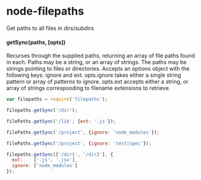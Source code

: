 node-filepaths
==============

Get paths to all files in dirs/subdirs

#### getSync(paths, [opts])

Recurses through the supplied paths, returning an array of file paths found
in each. Paths may be a string, or an array of strings. The paths may be
strings pointing to files or directories. Accepts an options object with
the following keys: ignore and ext. opts.ignore takes either a single
string pattern or array of patterns to ignore. opts.ext accepts either
a string, or array of strings corresponding to filename extensions to
retrieve.

``` javascript
var filepaths = require('filepaths');

filepaths.getSync('/dir');

filePaths.getSync('/lib', {ext: '.js'});

filePaths.getSync('/project', {ignore: 'node_modules'});

filePaths.getSync('/project', {ignore: 'test|spec'});

filepaths.getSync(['/dir1', '/dir2'], {
  ext:    ['.js', '.jsx'],
  ignore: ['node_modules']
});
```
